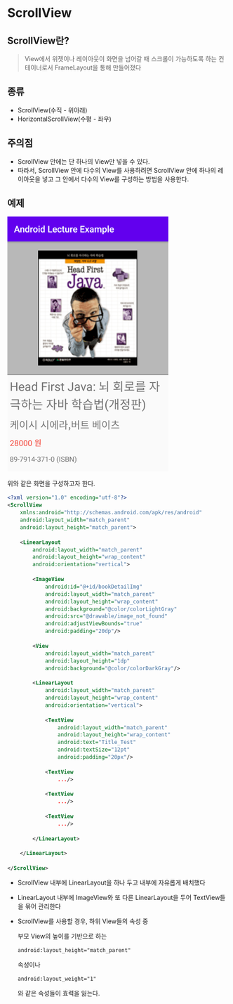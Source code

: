 # ScrollView

## ScrollView란?

>  View에서 위젯이나 레이아웃이 화면을 넘어갈 때 스크롤이 가능하도록 하는 컨테이너로서 FrameLayout을 통해 만들어졌다



## 종류

- ScrollView(수직 - 위아래)
- HorizontalScrollView(수평 - 좌우)



## 주의점

- ScrollView 안에는 단 하나의 View만 넣을 수 있다.
- 따라서, ScrollView 안에 다수의 View를 사용하려면 ScrollView 안에 하나의 레이아웃을 넣고 그 안에서 다수의 View를 구성하는 방법을 사용한다.



## 예제

![image-20200324172052484](Image/image-20200324172052484.png)

위와 같은 화면을 구성하고자 한다.

```xml
<?xml version="1.0" encoding="utf-8"?>
<ScrollView
	xmlns:android="http://schemas.android.com/apk/res/android"
	android:layout_width="match_parent"
    android:layout_height="match_parent">

    <LinearLayout
        android:layout_width="match_parent"
        android:layout_height="wrap_content"
        android:orientation="vertical">

        <ImageView
            android:id="@+id/bookDetailImg"
            android:layout_width="match_parent"
            android:layout_height="wrap_content"
            android:background="@color/colorLightGray"
            android:src="@drawable/image_not_found"
            android:adjustViewBounds="true"
            android:padding="20dp"/>
        
        <View
            android:layout_width="match_parent"
            android:layout_height="1dp"
            android:background="@color/colorDarkGray"/>

        <LinearLayout
            android:layout_width="match_parent"
            android:layout_height="wrap_content"
            android:orientation="vertical">

            <TextView
                android:layout_width="match_parent"
                android:layout_height="wrap_content"
                android:text="Title_Test"
                android:textSize="12pt"
                android:padding="20px"/>

            <TextView
                .../>

            <TextView
                .../>

            <TextView
                .../>

        </LinearLayout>

    </LinearLayout>

</ScrollView>
```

- ScrollView 내부에 LinearLayout을 하나 두고 내부에 자유롭게 배치했다

- LinearLayout 내부에 ImageView와 또 다른 LinearLayout을 두어 TextView들을 묶어 관리한다

- ScrollView를 사용할 경우, 하위 View들의 속성 중

  부모 View의 높이를 기반으로 하는 

  ```xml
  android:layout_height="match_parent"
  ```

  속성이나

  ```xml
  android:layout_weight="1"
  ```

  와 같은 속성들이 효력을 잃는다.